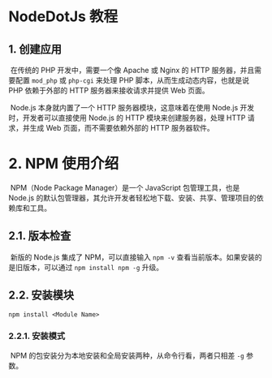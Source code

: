 # NodeDotJs 教程

## 1. 创建应用

​	在传统的 PHP 开发中，需要一个像 Apache 或 Nginx 的 HTTP 服务器，并且需要配置 `mod_php` 或 `php-cgi` 来处理 PHP 脚本，从而生成动态内容，也就是说 PHP 依赖于外部的 HTTP 服务器来接收请求并提供 Web 页面。

​	Node.js 本身就内置了一个 HTTP 服务器模块，这意味着在使用 Node.js 开发时，开发者可以直接使用 Node.js 的 HTTP 模块来创建服务器，处理 HTTP 请求，并生成 Web 页面，而不需要依赖外部的 HTTP 服务器软件。

# 2. NPM 使用介绍

​	NPM（Node Package Manager）是一个 JavaScript 包管理工具，也是 Node.js 的默认包管理器，其允许开发者轻松地下载、安装、共享、管理项目的依赖库和工具。

## 2.1. 版本检查

​	新版的 Node.js 集成了 NPM，可以直接输入 `npm -v` 查看当前版本。如果安装的是旧版本，可以通过 `npm install npm -g` 升级。

## 2.2. 安装模块

```shell
npm install <Module Name>
```

### 2.2.1. 安装模式

​	NPM 的包安装分为本地安装和全局安装两种，从命令行看，两者只相差 `-g` 参数。



